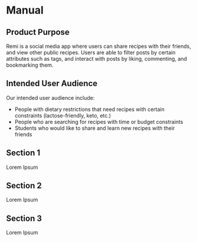# Manual

## Product Purpose

Remi is a social media app where users can share recipes with their friends, and view other public recipes. Users are able to filter posts by certain attributes such as tags, and interact with posts by liking, commenting, and bookmarking them.

## Intended User Audience

Our intended user audience include:

- People with dietary restrictions that need recipes with certain constraints (lactose-friendly, keto, etc.)
- People who are searching for recipes with time or budget constraints
- Students who would like to share and learn new recipes with their friends

## Section 1

Lorem Ipsum

## Section 2

Lorem Ipsum

## Section 3

Lorem Ipsum
